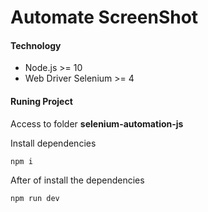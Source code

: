 # Automate ScreenShot

#### Technology
  * Node.js >= 10
  * Web Driver Selenium >= 4

#### Runing Project
Access to folder **selenium-automation-js**

Install dependencies

``` npm i ```

After of install the dependencies

``` npm run dev ```
